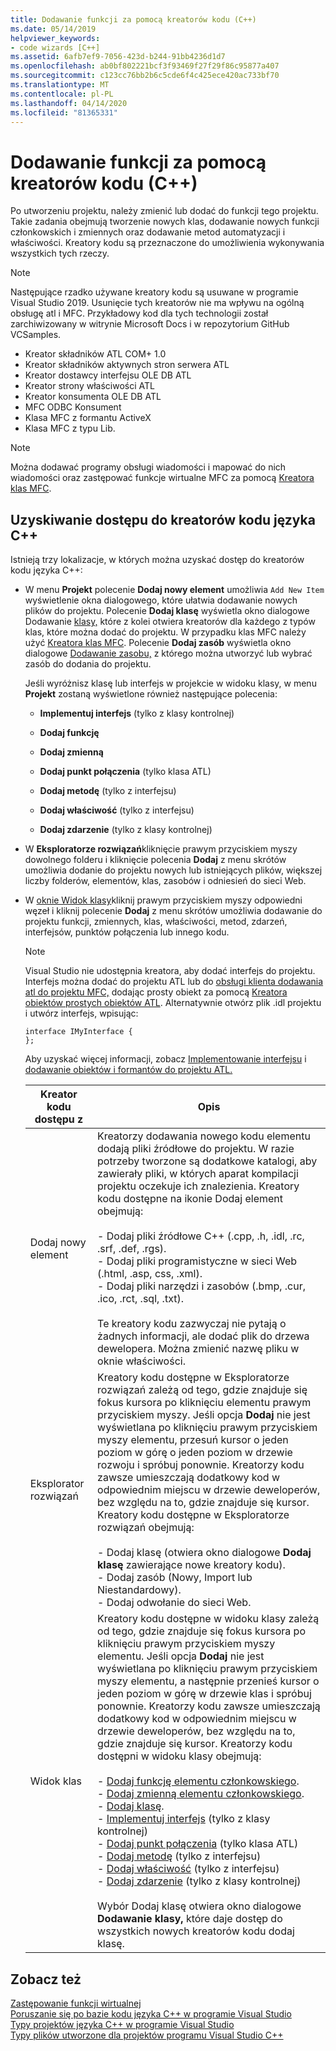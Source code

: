 ```yaml
---
title: Dodawanie funkcji za pomocą kreatorów kodu (C++)
ms.date: 05/14/2019
helpviewer_keywords:
- code wizards [C++]
ms.assetid: 6afb7ef9-7056-423d-b244-91bb4236d1d7
ms.openlocfilehash: ab0bf802221bcf3f93469f27f29f86c95877a407
ms.sourcegitcommit: c123cc76bb2b6c5cde6f4c425ece420ac733bf70
ms.translationtype: MT
ms.contentlocale: pl-PL
ms.lasthandoff: 04/14/2020
ms.locfileid: "81365331"
---
```

# <a name="adding-functionality-with-code-wizards-c"></a>Dodawanie funkcji za pomocą kreatorów kodu (C++)

Po utworzeniu projektu, należy zmienić lub dodać do funkcji tego projektu. Takie zadania obejmują tworzenie nowych klas, dodawanie nowych funkcji członkowskich i zmiennych oraz dodawanie metod automatyzacji i właściwości. Kreatory kodu są przeznaczone do umożliwienia wykonywania wszystkich tych rzeczy.

> [!NOTE]
> Następujące rzadko używane kreatory kodu są usuwane w programie Visual Studio 2019. Usunięcie tych kreatorów nie ma wpływu na ogólną obsługę atl i MFC. Przykładowy kod dla tych technologii został zarchiwizowany w witrynie Microsoft Docs i w repozytorium GitHub VCSamples.

- Kreator składników ATL COM+ 1.0
- Kreator składników aktywnych stron serwera ATL
- Kreator dostawcy interfejsu OLE DB ATL
- Kreator strony właściwości ATL
- Kreator konsumenta OLE DB ATL
- MFC ODBC Konsument
- Klasa MFC z formantu ActiveX
- Klasa MFC z typu Lib.

> [!NOTE]
> Można dodawać programy obsługi wiadomości i mapować do nich wiadomości oraz zastępować funkcje wirtualne MFC za pomocą [Kreatora klas MFC](../mfc/reference/mfc-class-wizard.md).

## <a name="accessing-c-code-wizards"></a>Uzyskiwanie dostępu do kreatorów kodu języka C++

Istnieją trzy lokalizacje, w których można uzyskać dostęp do kreatorów kodu języka C++:

- W menu **Projekt** polecenie **Dodaj nowy element** umożliwia `Add New Item` wyświetlenie okna dialogowego, które ułatwia dodawanie nowych plików do projektu. Polecenie **Dodaj klasę** wyświetla okno dialogowe Dodawanie [klasy,](../ide/add-class-dialog-box.md) które z kolei otwiera kreatorów dla każdego z typów klas, które można dodać do projektu. W przypadku klas MFC należy użyć [Kreatora klas MFC](../mfc/reference/mfc-class-wizard.md). Polecenie **Dodaj zasób** wyświetla okno dialogowe [Dodawanie zasobu,](../windows/add-resource-dialog-box.md) z którego można utworzyć lub wybrać zasób do dodania do projektu.

   Jeśli wyróżnisz klasę lub interfejs w projekcie w widoku klasy, w menu **Projekt** zostaną wyświetlone również następujące polecenia:

  - **Implementuj interfejs** (tylko z klasy kontrolnej)

  - **Dodaj funkcję**

  - **Dodaj zmienną**

  - **Dodaj punkt połączenia** (tylko klasa ATL)

  - **Dodaj metodę** (tylko z interfejsu)

  - **Dodaj właściwość** (tylko z interfejsu)

  - **Dodaj zdarzenie** (tylko z klasy kontrolnej)

- W **Eksploratorze rozwiązań**kliknięcie prawym przyciskiem myszy dowolnego folderu i kliknięcie polecenia **Dodaj** z menu skrótów umożliwia dodanie do projektu nowych lub istniejących plików, większej liczby folderów, elementów, klas, zasobów i odniesień do sieci Web.

- W [oknie Widok klasy](/visualstudio/ide/viewing-the-structure-of-code)kliknij prawym przyciskiem myszy odpowiedni węzeł i kliknij polecenie **Dodaj** z menu skrótów umożliwia dodawanie do projektu funkcji, zmiennych, klas, właściwości, metod, zdarzeń, interfejsów, punktów połączenia lub innego kodu.

   > [!NOTE]
   > Visual Studio nie udostępnia kreatora, aby dodać interfejs do projektu. Interfejs można dodać do projektu ATL lub do [obsługi klienta dodawania atl do projektu MFC,](../mfc/reference/adding-atl-support-to-your-mfc-project.md) dodając prosty obiekt za pomocą [Kreatora obiektów prostych obiektów ATL](../atl/reference/atl-simple-object-wizard.md). Alternatywnie otwórz plik .idl projektu i utwórz interfejs, wpisując:

    ```IDL
    interface IMyInterface {
    };
    ```

   Aby uzyskać więcej informacji, zobacz [Implementowanie interfejsu](../ide/implementing-an-interface-visual-cpp.md) i [dodawanie obiektów i formantów do projektu ATL.](../atl/reference/adding-objects-and-controls-to-an-atl-project.md)

   |Kreator kodu dostępu z|Opis|
   |-----------------------------|-----------------|
   |Dodaj nowy element|Kreatorzy dodawania nowego kodu elementu dodają pliki źródłowe do projektu. W razie potrzeby tworzone są dodatkowe katalogi, aby zawierały pliki, w których aparat kompilacji projektu oczekuje ich znalezienia. Kreatory kodu dostępne na ikonie Dodaj element obejmują:<br /><br />- Dodaj pliki źródłowe C++ (.cpp, .h, .idl, .rc, .srf, .def, .rgs).<br />- Dodaj pliki programistyczne w sieci Web (.html, .asp, css, .xml).<br />- Dodaj pliki narzędzi i zasobów (.bmp, .cur, .ico, .rct, .sql, .txt).<br /><br />Te kreatory kodu zazwyczaj nie pytają o żadnych informacji, ale dodać plik do drzewa dewelopera. Można zmienić nazwę pliku w oknie właściwości.|
   |Eksplorator rozwiązań|Kreatory kodu dostępne w Eksploratorze rozwiązań zależą od tego, gdzie znajduje się fokus kursora po kliknięciu elementu prawym przyciskiem myszy. Jeśli opcja **Dodaj** nie jest wyświetlana po kliknięciu prawym przyciskiem myszy elementu, przesuń kursor o jeden poziom w górę o jeden poziom w drzewie rozwoju i spróbuj ponownie. Kreatorzy kodu zawsze umieszczają dodatkowy kod w odpowiednim miejscu w drzewie deweloperów, bez względu na to, gdzie znajduje się kursor. Kreatory kodu dostępne w Eksploratorze rozwiązań obejmują:<br /><br />- Dodaj klasę (otwiera okno dialogowe **Dodaj klasę** zawierające nowe kreatory kodu).<br />- Dodaj zasób (Nowy, Import lub Niestandardowy).<br />- Dodaj odwołanie do sieci Web.|
   |Widok klas|Kreatory kodu dostępne w widoku klasy zależą od tego, gdzie znajduje się fokus kursora po kliknięciu prawym przyciskiem myszy elementu. Jeśli opcja **Dodaj** nie jest wyświetlana po kliknięciu prawym przyciskiem myszy elementu, a następnie przenieś kursor o jeden poziom w górę w drzewie klas i spróbuj ponownie. Kreatorzy kodu zawsze umieszczają dodatkowy kod w odpowiednim miejscu w drzewie deweloperów, bez względu na to, gdzie znajduje się kursor. Kreatorzy kodu dostępni w widoku klasy obejmują:<br /><br />- [Dodaj funkcję elementu członkowskiego](../ide/adding-a-member-function-visual-cpp.md).<br />- [Dodaj zmienną elementu członkowskiego](../ide/adding-a-member-variable-visual-cpp.md).<br />- [Dodaj klasę](../ide/adding-a-class-visual-cpp.md).<br />- [Implementuj interfejs](../ide/implement-interface-wizard.md) (tylko z klasy kontrolnej)<br />- [Dodaj punkt połączenia](../ide/implement-connection-point-wizard.md) (tylko klasa ATL)<br />- [Dodaj metodę](../ide/add-method-wizard.md) (tylko z interfejsu)<br />- [Dodaj właściwość](../ide/names-add-property-wizard.md) (tylko z interfejsu)<br />- [Dodaj zdarzenie](../ide/add-event-wizard.md) (tylko z klasy kontrolnej)<br /><br />Wybór Dodaj klasę otwiera okno dialogowe **Dodawanie klasy,** które daje dostęp do wszystkich nowych kreatorów kodu dodaj klasę.|

## <a name="see-also"></a>Zobacz też

[Zastępowanie funkcji wirtualnej](../ide/overriding-a-virtual-function-visual-cpp.md)<br>
[Poruszanie się po bazie kodu języka C++ w programie Visual Studio](../ide/navigate-code-cpp.md)<br>
[Typy projektów języka C++ w programie Visual Studio](../build/reference/visual-cpp-project-types.md)<br>
[Typy plików utworzone dla projektów programu Visual Studio C++](../build/reference/file-types-created-for-visual-cpp-projects.md)
